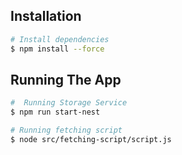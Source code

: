 ## Installation

```bash
# Install dependencies
$ npm install --force
```

## Running The App

```bash
#  Running Storage Service
$ npm run start-nest

# Running fetching script
$ node src/fetching-script/script.js

```
